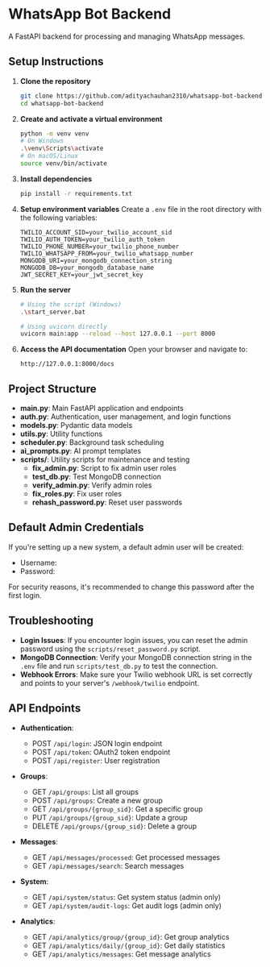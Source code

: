 # WhatsApp Bot Backend

A FastAPI backend for processing and managing WhatsApp messages.

## Setup Instructions

1. **Clone the repository**
   ```bash
   git clone https://github.com/adityachauhan2310/whatsapp-bot-backend.git
   cd whatsapp-bot-backend
   ```

2. **Create and activate a virtual environment**
   ```bash
   python -m venv venv
   # On Windows
   .\venv\Scripts\activate
   # On macOS/Linux
   source venv/bin/activate
   ```

3. **Install dependencies**
   ```bash
   pip install -r requirements.txt
   ```

4. **Setup environment variables**
   Create a `.env` file in the root directory with the following variables:
   ```
   TWILIO_ACCOUNT_SID=your_twilio_account_sid
   TWILIO_AUTH_TOKEN=your_twilio_auth_token
   TWILIO_PHONE_NUMBER=your_twilio_phone_number
   TWILIO_WHATSAPP_FROM=your_twilio_whatsapp_number
   MONGODB_URI=your_mongodb_connection_string
   MONGODB_DB=your_mongodb_database_name
   JWT_SECRET_KEY=your_jwt_secret_key
   ```

5. **Run the server**
   ```bash
   # Using the script (Windows)
   .\start_server.bat
   
   # Using uvicorn directly
   uvicorn main:app --reload --host 127.0.0.1 --port 8000
   ```

6. **Access the API documentation**
   Open your browser and navigate to:
   ```
   http://127.0.0.1:8000/docs
   ```

## Project Structure

- **main.py**: Main FastAPI application and endpoints
- **auth.py**: Authentication, user management, and login functions
- **models.py**: Pydantic data models
- **utils.py**: Utility functions
- **scheduler.py**: Background task scheduling
- **ai_prompts.py**: AI prompt templates
- **scripts/**: Utility scripts for maintenance and testing
  - **fix_admin.py**: Script to fix admin user roles
  - **test_db.py**: Test MongoDB connection
  - **verify_admin.py**: Verify admin roles
  - **fix_roles.py**: Fix user roles
  - **rehash_password.py**: Reset user passwords

## Default Admin Credentials

If you're setting up a new system, a default admin user will be created:
- Username: 
- Password: 

For security reasons, it's recommended to change this password after the first login.

## Troubleshooting

- **Login Issues**: If you encounter login issues, you can reset the admin password using the `scripts/reset_password.py` script.
- **MongoDB Connection**: Verify your MongoDB connection string in the `.env` file and run `scripts/test_db.py` to test the connection.
- **Webhook Errors**: Make sure your Twilio webhook URL is set correctly and points to your server's `/webhook/twilio` endpoint.

## API Endpoints

- **Authentication**:
  - POST `/api/login`: JSON login endpoint
  - POST `/api/token`: OAuth2 token endpoint
  - POST `/api/register`: User registration

- **Groups**:
  - GET `/api/groups`: List all groups
  - POST `/api/groups`: Create a new group
  - GET `/api/groups/{group_sid}`: Get a specific group
  - PUT `/api/groups/{group_sid}`: Update a group
  - DELETE `/api/groups/{group_sid}`: Delete a group

- **Messages**:
  - GET `/api/messages/processed`: Get processed messages
  - GET `/api/messages/search`: Search messages

- **System**:
  - GET `/api/system/status`: Get system status (admin only)
  - GET `/api/system/audit-logs`: Get audit logs (admin only)

- **Analytics**:
  - GET `/api/analytics/group/{group_id}`: Get group analytics
  - GET `/api/analytics/daily/{group_id}`: Get daily statistics
  - GET `/api/analytics/messages`: Get message analytics 
